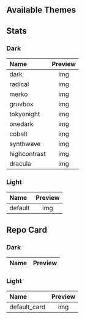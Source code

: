 ## Available Themes

## Stats
### Dark

| Name           | Preview      | 
| :------------- | :----------: | 
| dark           | img          | 
| radical        | img          | 
| merko          | img          | 
| gruvbox        | img          | 
| tokyonight     | img          | 
| onedark        | img          | 
| cobalt         | img          | 
| synthwave      | img          | 
| highcontrast   | img          | 
| dracula        | img          | 


### Light
| Name           | Preview      | 
| :------------- | :----------: | 
| default        | img          | 

## Repo Card
### Dark

| Name           | Preview      | 
| :------------- | :----------: | 


### Light
| Name           | Preview      | 
| :------------- | :----------: | 
| default_card        | img          | 
